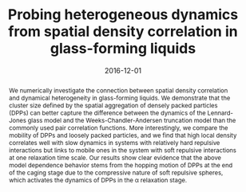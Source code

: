 ---
title: Probing heterogeneous dynamics from spatial density correlation in glass-forming liquids
authors:
- Yan-Wei Li
- 朱有亮
- Zhao-Yan Sun
date: '2016-12-01'
doi: 10.1103/PhysRevE.94.062601
publish_types: 期刊文章
publication: Physical Review E
publication_short: Phys. Rev. E
abstract: We numerically investigate the connection between spatial  density correlation and dynamical heterogeneity in glass-forming  liquids. We demonstrate that the cluster size defined by the spatial  aggregation of densely packed particles (DPPs) can better capture the  difference between the dynamics of the Lennard-Jones glass model and the  Weeks-Chandler-Andersen truncation model than the commonly used pair  correlation functions. More interestingly, we compare the mobility of  DPPs and loosely packed particles, and we find that high local density  correlates well with slow dynamics in systems with relatively hard  repulsive interactions but links to mobile ones in the system with soft  repulsive interactions at one relaxation time scale. Our results show  clear evidence that the above model dependence behavior stems from the  hopping motion of DPPs at the end of the caging stage due to the  compressive nature of soft repulsive spheres, which activates the  dynamics of DPPs in the α relaxation stage.
url_pdf: https://link.aps.org/doi/10.1103/PhysRevE.94.062601
---